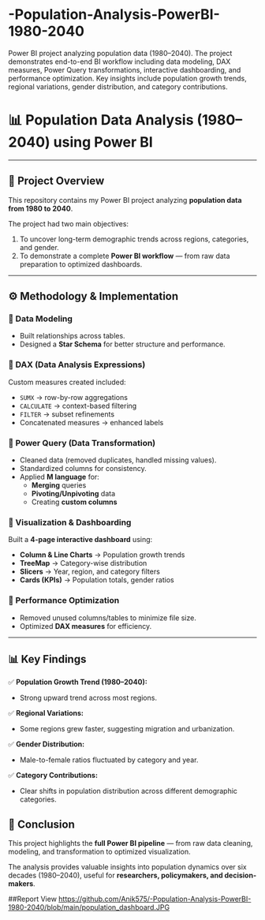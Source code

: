 # -Population-Analysis-PowerBI-1980-2040
Power BI project analyzing population data (1980–2040). The project demonstrates end-to-end BI workflow including data modeling, DAX measures, Power Query transformations, interactive dashboarding, and performance optimization. Key insights include population growth trends, regional variations, gender distribution, and category contributions.
# 📊 Population Data Analysis (1980–2040) using Power BI  

---

## 📌 Project Overview  
This repository contains my Power BI project analyzing **population data from 1980 to 2040**.  

The project had two main objectives:  
1. To uncover long-term demographic trends across regions, categories, and gender.  
2. To demonstrate a complete **Power BI workflow** — from raw data preparation to optimized dashboards.  

---

## ⚙️ Methodology & Implementation  

### 🔹 Data Modeling  
- Built relationships across tables.  
- Designed a **Star Schema** for better structure and performance.  

### 🔹 DAX (Data Analysis Expressions)  
Custom measures created included:  
- `SUMX` → row-by-row aggregations  
- `CALCULATE` → context-based filtering  
- `FILTER` → subset refinements  
- Concatenated measures → enhanced labels  

### 🔹 Power Query (Data Transformation)  
- Cleaned data (removed duplicates, handled missing values).  
- Standardized columns for consistency.  
- Applied **M language** for:  
  - **Merging** queries  
  - **Pivoting/Unpivoting** data  
  - Creating **custom columns**  

### 🔹 Visualization & Dashboarding  
Built a **4-page interactive dashboard** using:  
- **Column & Line Charts** → Population growth trends  
- **TreeMap** → Category-wise distribution  
- **Slicers** → Year, region, and category filters  
- **Cards (KPIs)** → Population totals, gender ratios  

### 🔹 Performance Optimization  
- Removed unused columns/tables to minimize file size.  
- Optimized **DAX measures** for efficiency.  

---

## 📊 Key Findings  

✅ **Population Growth Trend (1980–2040):**  
- Strong upward trend across most regions.  

✅ **Regional Variations:**  
- Some regions grew faster, suggesting migration and urbanization.  

✅ **Gender Distribution:**  
- Male-to-female ratios fluctuated by category and year.  

✅ **Category Contributions:**  
- Clear shifts in population distribution across different demographic categories.  

## 🚀 Conclusion  
This project highlights the **full Power BI pipeline** — from raw data cleaning, modeling, and transformation to optimized visualization.  

The analysis provides valuable insights into population dynamics over six decades (1980–2040), useful for **researchers, policymakers, and decision-makers**.  

##Report View
https://github.com/Anik575/-Population-Analysis-PowerBI-1980-2040/blob/main/population_dashboard.JPG

